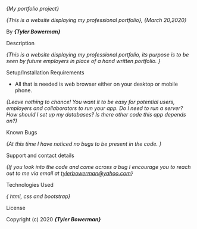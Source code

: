 _{My portfolio project}_

_{This is a website displaying my professional portfolio}, {March 20,2020}_

By _**{Tyler Bowerman}**_

Description

_{This is a website displaying my professional portfolio, its purpose is to be seen by future employers in place of a hand written portfolio. }_

Setup/Installation Requirements

* All that is needed is web browser either on your desktop or mobile phone.

_{Leave nothing to chance! You want it to be easy for potential users, employers and collaborators to run your app. Do I need to run a server? How should I set up my databases? Is there other code this app depends on?}_

Known Bugs

_{At this time I have noticed no bugs to be present in the code. }_

Support and contact details

_{If you look into the code and come across a bug I encourage you to reach out to me via email at tylerbowerman@yahoo.com}_

Technologies Used

_{ html, css and bootstrap}_

License



Copyright (c) 2020 **_{Tyler Bowerman}_**
